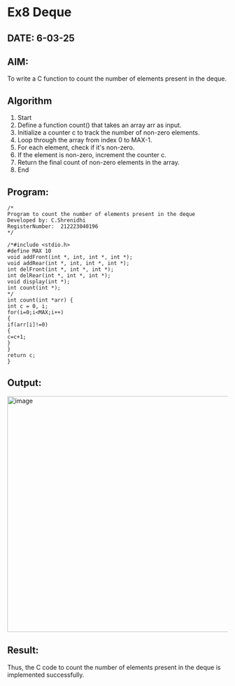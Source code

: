 # Ex8 Deque
## DATE: 6-03-25
## AIM:
To write a C function to count the number of elements present in the deque.

## Algorithm
1. Start
2. Define a function count() that takes an array arr as input.
3. Initialize a counter c to track the number of non-zero elements.
4. Loop through the array from index 0 to MAX-1.
5. For each element, check if it's non-zero.
6. If the element is non-zero, increment the counter c.
7. Return the final count of non-zero elements in the array.
8. End  

## Program:
```
/*
Program to count the number of elements present in the deque
Developed by: C.Shrenidhi
RegisterNumber:  212223040196
*/

/*#include <stdio.h>
#define MAX 10
void addFront(int *, int, int *, int *);
void addRear(int *, int, int *, int *);
int delFront(int *, int *, int *);
int delRear(int *, int *, int *);
void display(int *);
int count(int *);
*/
int count(int *arr) {
int c = 0, i;
for(i=0;i<MAX;i++)
{
if(arr[i]!=0)
{
c=c+1;
}
}
return c;
}

```

## Output:

<img width="538" alt="image" src="https://github.com/user-attachments/assets/639620aa-7462-488a-ba60-70434eb42531" />



## Result:
Thus, the C code to count the number of elements present in the deque is implemented successfully.
